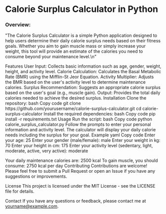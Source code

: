 # Calorie Surplus Calculator in Python
<h3>Overview:</h3>
<p>"The Calorie Surplus Calculator is a simple Python application designed to help users determine their daily calorie surplus needs based on their fitness goals. Whether you aim to gain muscle mass or simply increase your weight, this tool will provide an estimate of the calories you need to consume beyond your maintenance level.\n"</p>
Features
User Input: Collects basic information such as age, gender, weight, height, and activity level.
Calorie Calculation: Calculates the Basal Metabolic Rate (BMR) using the Mifflin-St Jeor Equation.
Activity Multiplier: Adjusts the BMR based on the user's activity level to determine maintenance calories.
Surplus Recommendation: Suggests an appropriate calorie surplus based on the user's goal (e.g., muscle gain).
Output: Provides the total daily calories needed to achieve the desired surplus.
Installation
Clone the repository:
bash
Copy code
git clone https://github.com/yourusername/calorie-surplus-calculator.git
cd calorie-surplus-calculator
Install the required dependencies:
bash
Copy code
pip install -r requirements.txt
Usage
Run the script:
bash
Copy code
python calorie_surplus_calculator.py
Follow the prompts to enter your personal information and activity level.
The calculator will display your daily calorie needs including the surplus for your goal.
Example
yaml
Copy code
Enter your age: 25
Enter your gender (male/female): male
Enter your weight in kg: 70
Enter your height in cm: 175
Enter your activity level (sedentary, light, moderate, active, very active): moderate

Your daily maintenance calories are: 2500 kcal
To gain muscle, you should consume: 2750 kcal per day
Contributing
Contributions are welcome! Please feel free to submit a Pull Request or open an Issue if you have any suggestions or improvements.

License
This project is licensed under the MIT License - see the LICENSE file for details.

Contact
If you have any questions or feedback, please contact me at yourname@example.com.

